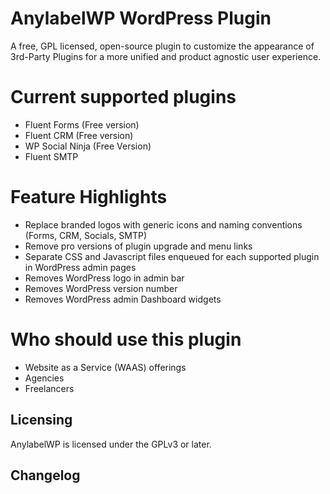 # AnylabelWP WordPress Plugin

A free, GPL licensed, open-source plugin to customize the appearance of 3rd-Party Plugins for a more unified and product agnostic user experience.

# Current supported plugins 

- Fluent Forms (Free version)
- Fluent CRM (Free version)
- WP Social Ninja (Free Version)
- Fluent SMTP

# Feature Highlights

- Replace branded logos with generic icons and naming conventions (Forms, CRM, Socials, SMTP)
- Remove pro versions of plugin upgrade and menu links
- Separate CSS and Javascript files enqueued for each supported plugin in WordPress admin pages
- Removes WordPress logo in admin bar
- Removes WordPress version number
- Removes WordPress admin Dashboard widgets

# Who should use this plugin

- Website as a Service (WAAS) offerings
- Agencies
- Freelancers

## Licensing

AnylabelWP is licensed under the GPLv3 or later.

## Changelog
